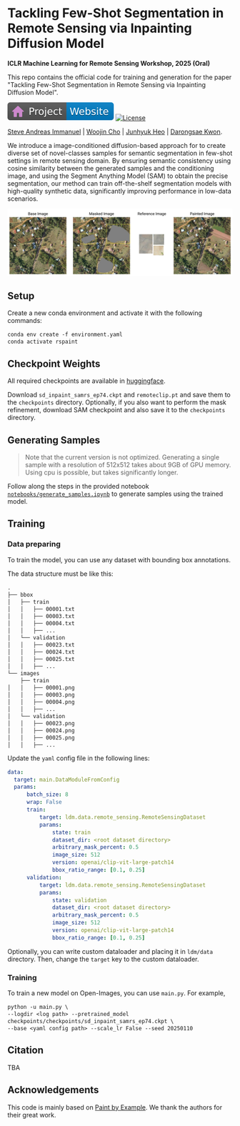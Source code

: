 # Tackling Few-Shot Segmentation in Remote Sensing via Inpainting Diffusion Model

**ICLR Machine Learning for Remote Sensing Workshop, 2025 (Oral)**


This repo contains the official code for training and generation for the paper "Tackling Few-Shot Segmentation in Remote Sensing via Inpainting Diffusion Model".


<!-- [![Paper](https://img.shields.io/badge/arXiv-PDF-b31b1b)](https://arxiv.org/abs/2312.02145) -->
<!-- [![Hugging Face Demo](https://img.shields.io/badge/🤗%20Hugging%20Face%20(LCM)-Space-yellow)](https://huggingface.co/spaces/prs-eth/marigold-lcm) -->
[![Website](figure/badge-website.svg)](https://steveimmanuel.github.io/rs-paint)
[![License](https://img.shields.io/badge/License-Apache--2.0-929292)](https://www.apache.org/licenses/LICENSE-2.0)

[Steve Andreas Immanuel](https://steveimm.id) | [Woojin Cho](https://woojin-cho.github.io/) | [Junhyuk Heo](https://rokmc1250.github.io/) | [Darongsae Kwon](https://www.linkedin.com/in/darongsaekwon).

We introduce a image-conditioned diffusion-based approach for to create diverse set of novel-classes samples for semantic segmentation in few-shot settings in remote sensing domain. By ensuring semantic consistency using cosine similarity between the generated samples and the conditioning image, and using the Segment Anything Model (SAM) to obtain the precise segmentation, our method can train off-the-shelf segmentation models with high-quality synthetic data, significantly improving performance in low-data scenarios.

![Teaser](figure/teaser.jpeg)

## Setup

Create a new conda environment and activate it with the following commands:
```
conda env create -f environment.yaml
conda activate rspaint
```

## Checkpoint Weights
All required checkpoints are available in [huggingface](https://huggingface.co/SteveImmanuel/RSPaint). 

Download `sd_inpaint_samrs_ep74.ckpt` and `remoteclip.pt` and save them to the `checkpoints` directory. Optionally, if you also want to perform the mask refinement, download SAM checkpoint and also save it to the `checkpoints` directory.

## Generating Samples

>Note that the current version is not optimized. Generating a single sample with a resolution of 512x512 takes about 9GB of GPU memory. Using cpu is possible, but takes significantly longer.

Follow along the steps in the provided notebook [`notebooks/generate_samples.ipynb`](notebooks/generate_samples.ipynb) to generate samples using the trained model.

## Training

### Data preparing
To train the model, you can use any dataset with bounding box annotations.

The data structure must be like this:
```
.
├── bbox
│   ├── train
│   │   ├── 00001.txt
│   │   ├── 00003.txt
│   │   ├── 00004.txt
│   │   ├── ...
│   └── validation
│   │   ├── 00023.txt
│   │   ├── 00024.txt
│   │   ├── 00025.txt
│   │   ├── ...
└── images
    ├── train
│   │   ├── 00001.png
│   │   ├── 00003.png
│   │   ├── 00004.png
│   │   ├── ...
│   └── validation
│   │   ├── 00023.png
│   │   ├── 00024.png
│   │   ├── 00025.png
│   │   ├── ...
```
Update the `yaml` config file in the following lines:
```yaml
data:
  target: main.DataModuleFromConfig
  params:
      batch_size: 8
      wrap: False
      train:
          target: ldm.data.remote_sensing.RemoteSensingDataset
          params:
              state: train
              dataset_dir: <root dataset directory>
              arbitrary_mask_percent: 0.5
              image_size: 512
              version: openai/clip-vit-large-patch14
              bbox_ratio_range: [0.1, 0.25]
      validation:
          target: ldm.data.remote_sensing.RemoteSensingDataset
          params:
              state: validation
              dataset_dir: <root dataset directory> 
              arbitrary_mask_percent: 0.5
              image_size: 512
              version: openai/clip-vit-large-patch14
              bbox_ratio_range: [0.1, 0.25]
```
Optionally, you can write custom dataloader and placing it in `ldm/data` directory. Then, change the `target` key to the custom dataloader.

### Training
To train a new model on Open-Images, you can use `main.py`. For example,
```
python -u main.py \
--logdir <log path> --pretrained_model checkpoints/checkpoints/sd_inpaint_samrs_ep74.ckpt \
--base <yaml config path> --scale_lr False --seed 20250110
```

## Citation
TBA
<!-- ```
@article{2025rspaint,
  title={Tackling Few-Shot Segmentation in Remote Sensing via Inpainting Diffusion Model},
  author={Immanuel, Steve Andreas and Cho, Woojin and Heo, Junhyuk and Kwon, Darongsae},
  journal={arXiv preprint arXiv:2211.13227},
  year={2022}
}
``` -->

## Acknowledgements
This code is mainly based on [Paint by Example](https://github.com/Fantasy-Studio/Paint-by-Example). We thank the authors for their great work.